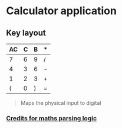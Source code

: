 # Calculator application
## Key layout
| AC | C | B | * |
| -  | - | - | - |
| 7  | 6 | 9 | / |
| 4  | 3 | 6 | - |
| 1  | 2 | 3 | + |
| (  | 0 | ) | = |
> Maps the physical input to digital

### [Credits for maths parsing logic](https://github.com/gnebehay/parser.git)
